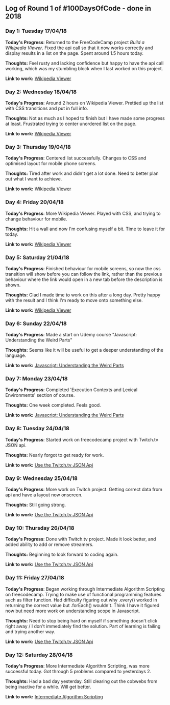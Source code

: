 ## Log of Round 1 of #100DaysOfCode - done in 2018

### Day 1: Tuesday 17/04/18

**Today's Progress**: Returned to the FreeCodeCamp project *Build a Wikipedia Viewer*. Fixed the api call so that it now works correctly and display results in a list on the page. Spent around 1.5 hours today.

**Thoughts:** Feel rusty and lacking confidence but happy to have the api call working, which was my stumbling block when I last worked on this project.

**Link to work:** [Wikipedia Viewer](https://codepen.io/cyanhearth/pen/KaGGLz?editors=0110)

### Day 2: Wednesday 18/04/18

**Today's Progress**: Around 2 hours on Wikipedia Viewer. Prettied up the list with CSS transitions and put in full info.

**Thoughts:** Not as much as I hoped to finish but I have made some progress at least. Frustrated trying to center unordered list on the page.

**Link to work:** [Wikipedia Viewer](https://codepen.io/cyanhearth/pen/KaGGLz?editors=0110)

### Day 3: Thursday 19/04/18

**Today's Progress**: Centered list successfully. Changes to CSS and optimised layout for mobile phone screens.

**Thoughts:** Tired after work and didn't get a lot done. Need to better plan out what I want to achieve.

**Link to work:** [Wikipedia Viewer](https://codepen.io/cyanhearth/pen/KaGGLz?editors=0110)

### Day 4: Friday 20/04/18

**Today's Progress**: More Wikipedia Viewer. Played with CSS, and trying to change behaviour for mobile.

**Thoughts:** Hit a wall and now I'm confusing myself a bit. Time to leave it for today.

**Link to work:** [Wikipedia Viewer](https://codepen.io/cyanhearth/pen/KaGGLz?editors=0110)

### Day 5: Saturday 21/04/18

**Today's Progress**: Finished behaviour for mobile screens, so now the css transition will show before you can follow the link, rather than the previous behaviour where the link would open in a new tab before the description is shown.

**Thoughts:** Glad I made time to work on this after a long day. Pretty happy with the result and I think I'm ready to move onto something else.

**Link to work:** [Wikipedia Viewer](https://codepen.io/cyanhearth/pen/KaGGLz?editors=0110)

### Day 6: Sunday 22/04/18

**Today's Progress**: Made a start on Udemy course "Javascript: Understanding the Weird Parts"

**Thoughts:** Seems like it will be useful to get a deeper understanding of the language.

**Link to work:** [Javascript: Understanding the Weird Parts](https://www.udemy.com/understand-javascript/)

### Day 7: Monday 23/04/18

**Today's Progress**: Completed 'Execution Contexts and Lexical Environments' section of course.

**Thoughts:** One week completed. Feels good.

**Link to work:** [Javascript: Understanding the Weird Parts](https://www.udemy.com/understand-javascript/)

### Day 8: Tuesday 24/04/18

**Today's Progress**: Started work on freecodecamp project with Twitch.tv JSON api.

**Thoughts:** Nearly forgot to get ready for work.

**Link to work:** [Use the Twitch.tv JSON Api](https://codepen.io/cyanhearth/pen/KRzXRb?editors=1111)

### Day 9: Wednesday 25/04/18

**Today's Progress**: More work on Twitch project. Getting correct data from api and have a layout now onscreen.

**Thoughts:** Still going strong.

**Link to work:** [Use the Twitch.tv JSON Api](https://codepen.io/cyanhearth/pen/KRzXRb?editors=1111)

### Day 10: Thursday 26/04/18

**Today's Progress**: Done with Twitch.tv project. Made it look better, and added ability to add or remove streamers.

**Thoughts:** Beginning to look forward to coding again.

**Link to work:** [Use the Twitch.tv JSON Api](https://codepen.io/cyanhearth/pen/KRzXRb?editors=1111)

### Day 11: Friday 27/04/18

**Today's Progress**: Began working through Intermediate Algorithm Scripting on freecodecamp. Trying to make use of functional programming features such as filter function. Had difficulty figuring out why .every() worked in returning the correct value but .forEach() wouldn't. Think I have it figured now but need more work on understanding scope in Javascript.

**Thoughts:** Need to stop being hard on myself if something doesn't click right away / I don't immediately find the solution. Part of learning is failing and trying another way.

**Link to work:** [Use the Twitch.tv JSON Api](https://codepen.io/cyanhearth/pen/KRzXRb?editors=1111)

### Day 12: Saturday 28/04/18

**Today's Progress**: More Intermediate Algorithm Scripting, was more successful today. Got through 5 problems compared to yesterdays 2. 

**Thoughts:** Had a bad day yesterday. Still clearing out the cobwebs from being inactive for a while. Will get better.

**Link to work:** [Intermediate Algorithm Scripting](https://www.freecodecamp.org/challenges/)

